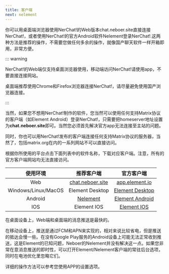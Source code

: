 ```yaml
---
title: 客户端
next: nelement
---
```


你可以用桌面端浏览器使用NerChat!的Web版本chat.neboer.site直接连接NerChat!，或者使用NerChat!的官方Android软件Nelement登录NerChat!.这两种方法是推荐的操作，不需要您做任何多余的操作，就像国产聊天软件一样开箱即用，非常方便。

::: warning

NerChat!的Web端仅支持桌面浏览器使用，移动端访问NerChat!请使用app，不要直接连接网站。

桌面端推荐使用Chrome和Firefox浏览器连接NerChat!，请尽量避免使用国产浏览器连接。

:::

当然，如果您不想用NerChat!制作的软件，您当然可以使用任何支持Matrix协议的客户端（如Element Android）登录NerChat!，只需要把homeserver地址设置为**chat.neboer.site**即可。当然您必须首先解决官方app无法连接至主站的问题。

同时，你也可以用NerChat!发布的客户端连接任何支持Matrix协议的服务器，当然了，包括matrix.org在内的一系列网站不可以直接访问。

根据你所使用的平台点击下面列表中的软件名称，下载对应客户端。注意，所有的官方客户端网站均无法直接访问。

| 使用环境            | 推荐客户端  |  官方客户端  |
| :----:            | :--------: | :--------: |
|Web                |[chat.neboer.site](https://chat.neboer.site)|[app.element.io](https://app.element.io)|
|Windows/Linux/MacOS|  Element Desktop   | [Element Desktop](https://packages.riot.im/desktop/install/win32/x64/Element%20Setup.exe)|
|Android            |  [Nelement](nelement/)    | [Element Android](https://f-droid.org/packages/im.vector.app/) |
|IOS                | Element IOS          | [Element IOS](https://matrix.org/docs/projects/client/element-ios)     |

在桌面设备上，Web端和桌面端的消息推送是最快的。

在移动设备上，推送是通过FCM和APN来实现的，相对来说比较省电，但是推送的抵达会慢一些。在没有Google Play服务的Android设备上可能无法正常收到推送，这是Element的已知问题，Neboer的Nelement并没有解决这一点。如果您非常在意消息推送的即时性，可以打开Element/Nelement客户端的常驻后台选项，同时在电池优化里忽略它们。

详细的操作方法可以参考您使用APP的设置选项。